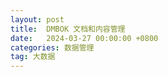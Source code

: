 ```yaml
---
layout: post
title:  DMBOK 文档和内容管理
date:   2024-03-27 00:00:00 +0800
categories: 数据管理
tag: 大数据
---
```


